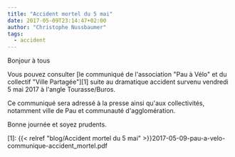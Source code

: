 ```yaml
---
title: "Accident mortel du 5 mai"
date: 2017-05-09T23:14:47+02:00
author: "Christophe Nussbaumer"
tags:
  - accident
---
```


Bonjour à tous

Vous pouvez consulter [le communiqué de l'association "Pau à Vélo" et du
collectif "Ville Partagée"][1] suite au dramatique accident survenu vendredi 5 mai
2017 à l'angle Tourasse/Buros.

Ce communiqué sera adressé à la presse ainsi qu'aux collectivités, notamment
ville de Pau et communauté d'agglomération.

Bonne journée et soyez prudents.

[1]: {{< relref "blog/Accident mortel du 5 mai" >}}2017-05-09-pau-a-velo-communique-accident_mortel.pdf
